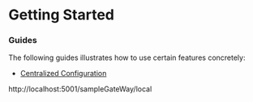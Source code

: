 # Getting Started

### Guides
The following guides illustrates how to use certain features concretely:

* [Centralized Configuration](https://spring.io/guides/gs/centralized-configuration/)

http://localhost:5001/sampleGateWay/local